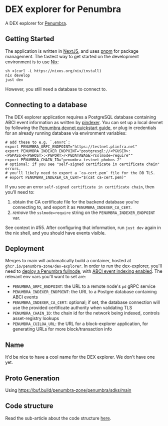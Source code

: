 # DEX explorer for Penumbra

A DEX explorer for [Penumbra](https://penumbra.zone/).

## Getting Started

The application is written in [NextJS], and uses [pnpm] for package management.
The fastest way to get started on the development environment is to use [Nix]:

```shell
sh <(curl -L https://nixos.org/nix/install)
nix develop
just dev
```

However, you still need a database to connect to.

## Connecting to a database

The DEX explorer application requires a PostgreSQL database containing ABCI event information
as written by [pindexer].
You can set up a local devnet by following the [Penumbra devnet quickstart guide](https://guide.penumbra.zone/dev/devnet-quickstart),
or plug in credentials for an already running database via environment variables:

```
# add these to e.g. `.envrc`:
export PENUMBRA_GRPC_ENDPOINT="https://testnet.plinfra.net"
export PENUMBRA_INDEXER_ENDPOINT="postgresql://<PGUSER>:<PGPASS>@<PGHOST>:<PGPORT>/<PGDATABASE>?sslmode=require""
export PENUMBRA_CHAIN_ID="penumbra-testnet-phobos-2"
# optional: if you see "self-signed certificate in certificate chain" errors,
# you'll likely need to export a `ca-cert.pem` file for the DB TLS.
# export PENUMBRA_INDEXER_CA_CERT="$(cat ca-cert.pem)"
```

If you see an error `self-signed certificate in certificate chain`, then you'll need to:

1. obtain the CA certificate file for the backend database you're connecting to, and export it as `PENUMBRA_INDEXER_CA_CERT`.
2. _remove_ the `sslmode=require` string on the `PENUMBRA_INDEXER_ENDPOINT` var.

See context in #55. After configuring that information, run `just dev` again in the nix shell, and you should have events visible.

## Deployment

Merges to main will automatically build a container, hosted at `ghcr.io/penumbra-zone/dex-explorer`.
In order to run the dex-explorer, you'll need to [deploy a Penumbra fullnode](https://guide.penumbra.zone/node/pd/running-node),
with [ABCI event indexing enabled](https://guide.penumbra.zone/node/pd/indexing-events). The relevant env vars
you'll want to set are:

- `PENUMBRA_GRPC_ENDPOINT`: the URL to a remote node's `pd` gRPC service
- `PENUMBRA_INDEXER_ENDPOINT`: the URL to a Postgre database containing ABCI events
- `PENUMBRA_INDEXER_CA_CERT`: optional; if set, the database connection will use the provided certificate authority when validating TLS
- `PENUMBRA_CHAIN_ID`: the chain id for the network being indexed, controls asset-registry lookups
- `PENUMBRA_CUILOA_URL`: the URL for a block-explorer application, for generating URLs for more block/transaction info

## Name

It'd be nice to have a cool name for the DEX explorer. We don't have one yet.

## Proto Generation

Using https://buf.build/penumbra-zone/penumbra/sdks/main

## Code structure

Read the sub-article about the code structure [here](./pages/readme.md).

[NextJS]: https://nextjs.org/
[Nix]: https://nixos.org/download/
[pindexer]: https://guide.penumbra.zone/node/pd/indexing-events#using-pindexer
[pnpm]: https://pnpm.io/
